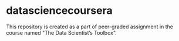 # datasciencecoursera
This repository is created as a part of peer-graded assignment in the course named "The Data Scientist’s Toolbox".
